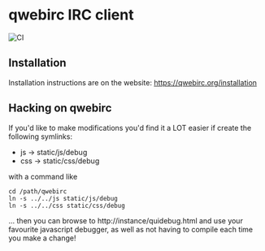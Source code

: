# qwebirc IRC client

![CI](https://github.com/qwebirc/qwebirc/workflows/CI/badge.svg)

## Installation
Installation instructions are on the website: https://qwebirc.org/installation

## Hacking on qwebirc

If you'd like to make modifications you'd find it a LOT easier if create the following symlinks:

- js -> static/js/debug
- css -> static/css/debug

with a command like

```
cd /path/qwebirc
ln -s ../../js static/js/debug
ln -s ../../css static/css/debug
```

... then you can browse to http://instance/quidebug.html and use your favourite javascript debugger, as well as not having to compile each time you make a change!
